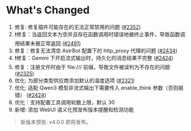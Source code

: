 # What's Changed

1. 修复: 修复插件可能存在的无法正常禁用的问题 ([#2352](https://github.com/AstrBotDevs/AstrBot/issues/2352))
2. ❗修复：当返回文本为空并且存在函数调用时错误地被终止事件，导致函数调用结果未被正常返回 ([#2491](https://github.com/AstrBotDevs/AstrBot/issues/2491))
3. 修复：修复无法清空 AstrBot 配置下的 http_proxy 代理的问题 ([#2434](https://github.com/AstrBotDevs/AstrBot/issues/2434))
4. ❗修复：Gemini 下开启流式输出时，持久化的消息结果不完整 ([#2424](https://github.com/AstrBotDevs/AstrBot/issues/2424))
5. 修复：注册文件时由于 file:/// 前缀，导致文件被误判为不存在的问题 ([#2325](https://github.com/AstrBotDevs/AstrBot/issues/2325))
6. 优化: 为部分类型供应商添加默认的温度选项 ([#2321](https://github.com/AstrBotDevs/AstrBot/issues/2321))
7. 优化: 适配 Qwen3 模型非流式输出下需要传入 enable_think 参数（否则报错） ([#2424](https://github.com/AstrBotDevs/AstrBot/issues/2424))
8. 优化：支持配置工具调用轮数上限，默认 30
9. 新增: 添加 WebUI 语义化预发布版本提醒和检测功能

> 新版本预告: v4.0.0 即将发布。
